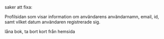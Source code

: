 saker att fixa: 

Profilsidan som visar information om användarens användarnamn, email, id, samt vilket datum användaren registrerade sig. 

låna bok, ta bort kort från hemsida









